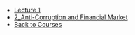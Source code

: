 - [Lecture 1](/Courses_in_SUSTech/新结构金融学/Lecture_1.md)
- [2_Anti-Corruption and Financial Market](/docs/Courses_in_SUSTech/新结构金融学/2_Anti_Corrption_and_financial_market.md)
- [Back to Courses](/Courses_in_SUSTech/README.md)